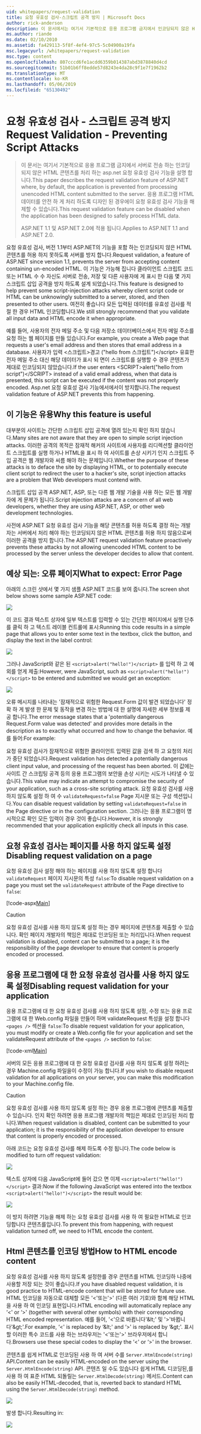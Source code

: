 ```yaml
---
uid: whitepapers/request-validation
title: 요청 유효성 검사-스크립트 공격 방지 | Microsoft Docs
author: rick-anderson
description: 이 문서에서는 여기서 기본적으로 응용 프로그램 금지에서 인코딩되지 않은 HTML 콘텐츠 submitt 처리 하는 asp.net 요청 유효성 검사 기능을 설명 하는 중...
ms.author: riande
ms.date: 02/10/2010
ms.assetid: fa429113-5f8f-4ef4-97c5-5c04900a19fa
msc.legacyurl: /whitepapers/request-validation
msc.type: content
ms.openlocfilehash: 807cccd6fe1acdd6359b014387abd3878840d4cd
ms.sourcegitcommit: 51b01b6ff8edde57d8243e4da28c9f1e7f1962b2
ms.translationtype: MT
ms.contentlocale: ko-KR
ms.lasthandoff: 05/06/2019
ms.locfileid: "65130492"
---
```

# <a name="request-validation---preventing-script-attacks"></a><span data-ttu-id="5e9cb-103">요청 유효성 검사 - 스크립트 공격 방지</span><span class="sxs-lookup"><span data-stu-id="5e9cb-103">Request Validation - Preventing Script Attacks</span></span>

> <span data-ttu-id="5e9cb-104">이 문서는 여기서 기본적으로 응용 프로그램 금지에서 서버로 전송 하는 인코딩되지 않은 HTML 콘텐츠를 처리 하는 asp.net 요청 유효성 검사 기능을 설명 합니다.</span><span class="sxs-lookup"><span data-stu-id="5e9cb-104">This paper describes the request validation feature of ASP.NET where, by default, the application is prevented from processing unencoded HTML content submitted to the server.</span></span> <span data-ttu-id="5e9cb-105">응용 프로그램 HTML 데이터를 안전 하 게 처리 하도록 디자인 된 경우에이 요청 유효성 검사 기능을 해제할 수 있습니다.</span><span class="sxs-lookup"><span data-stu-id="5e9cb-105">This request validation feature can be disabled when the application has been designed to safely process HTML data.</span></span>
> 
> <span data-ttu-id="5e9cb-106">ASP.NET 1.1 및 ASP.NET 2.0에 적용 됩니다.</span><span class="sxs-lookup"><span data-stu-id="5e9cb-106">Applies to ASP.NET 1.1 and ASP.NET 2.0.</span></span>

<span data-ttu-id="5e9cb-107">요청 유효성 검사, 버전 1.1부터 ASP.NET의 기능을 포함 하는 인코딩되지 않은 HTML 콘텐츠를 허용 하지 못하도록 서버를 방지 합니다.</span><span class="sxs-lookup"><span data-stu-id="5e9cb-107">Request validation, a feature of ASP.NET since version 1.1, prevents the server from accepting content containing un-encoded HTML.</span></span> <span data-ttu-id="5e9cb-108">이 기능은 가능해 집니다 클라이언트 스크립트 코드 또는 HTML 수 수 자신도 서버로 전송, 저장 및 다른 사용자에 게 표시 한 다음 몇 가지 스크립트 삽입 공격을 방지 하도록 설계 되었습니다.</span><span class="sxs-lookup"><span data-stu-id="5e9cb-108">This feature is designed to help prevent some script-injection attacks whereby client script code or HTML can be unknowingly submitted to a server, stored, and then presented to other users.</span></span> <span data-ttu-id="5e9cb-109">여전히 좋습니다 모든 입력된 데이터를 유효성 검사를 적절 한 경우 HTML 인코딩합니다.</span><span class="sxs-lookup"><span data-stu-id="5e9cb-109">We still strongly recommend that you validate all input data and HTML encode it when appropriate.</span></span>

<span data-ttu-id="5e9cb-110">예를 들어, 사용자의 전자 메일 주소 및 다음 저장소 데이터베이스에서 전자 메일 주소를 요청 하는 웹 페이지를 만들 있습니다.</span><span class="sxs-lookup"><span data-stu-id="5e9cb-110">For example, you create a Web page that requests a user's email address and then stores that email address in a database.</span></span> <span data-ttu-id="5e9cb-111">사용자가 입력 &lt;스크립트&gt;경고 ("hello from 스크립트")&lt;/script&gt; 유효한 전자 메일 주소 대신 해당 데이터가 표시 되 면이 스크립트를 실행할 수 경우 콘텐츠가 제대로 인코딩되지 않았습니다.</span><span class="sxs-lookup"><span data-stu-id="5e9cb-111">If the user enters &lt;SCRIPT&gt;alert("hello from script")&lt;/SCRIPT&gt; instead of a valid email address, when that data is presented, this script can be executed if the content was not properly encoded.</span></span> <span data-ttu-id="5e9cb-112">Asp.net 요청 유효성 검사 기능에서에서이 방지합니다.</span><span class="sxs-lookup"><span data-stu-id="5e9cb-112">The request validation feature of ASP.NET prevents this from happening.</span></span>

## <a name="why-this-feature-is-useful"></a><span data-ttu-id="5e9cb-113">이 기능은 유용</span><span class="sxs-lookup"><span data-stu-id="5e9cb-113">Why this feature is useful</span></span>

<span data-ttu-id="5e9cb-114">대부분의 사이트는 간단한 스크립트 삽입 공격에 열려 있는지 확인 하지 않습니다.</span><span class="sxs-lookup"><span data-stu-id="5e9cb-114">Many sites are not aware that they are open to simple script injection attacks.</span></span> <span data-ttu-id="5e9cb-115">이러한 공격의 목적은 잠재적 해커의 사이트에 사용자를 리디렉션할 클라이언트 스크립트를 실행 하거나 HTML을 표시 하 여 사이트를 손상 시키기 인지 스크립트 주입 공격은 웹 개발자와 씨름 해야 하는 문제입니다.</span><span class="sxs-lookup"><span data-stu-id="5e9cb-115">Whether the purpose of these attacks is to deface the site by displaying HTML, or to potentially execute client script to redirect the user to a hacker's site, script injection attacks are a problem that Web developers must contend with.</span></span>

<span data-ttu-id="5e9cb-116">스크립트 삽입 공격 ASP.NET, ASP, 또는 다른 웹 개발 기술을 사용 하는 모든 웹 개발자에 게 문제가 됩니다.</span><span class="sxs-lookup"><span data-stu-id="5e9cb-116">Script injection attacks are a concern of all web developers, whether they are using ASP.NET, ASP, or other web development technologies.</span></span>

<span data-ttu-id="5e9cb-117">사전에 ASP.NET 요청 유효성 검사 기능을 해당 콘텐츠를 허용 하도록 결정 하는 개발자는 서버에서 처리 해야 하는 인코딩되지 않은 HTML 콘텐츠를 허용 하지 않음으로써 이러한 공격을 방지 합니다.</span><span class="sxs-lookup"><span data-stu-id="5e9cb-117">The ASP.NET request validation feature proactively prevents these attacks by not allowing unencoded HTML content to be processed by the server unless the developer decides to allow that content.</span></span>

## <a name="what-to-expect-error-page"></a><span data-ttu-id="5e9cb-118">예상 되는: 오류 페이지</span><span class="sxs-lookup"><span data-stu-id="5e9cb-118">What to expect: Error Page</span></span>

<span data-ttu-id="5e9cb-119">아래의 스크린 샷에서 몇 가지 샘플 ASP.NET 코드를 보여 줍니다.</span><span class="sxs-lookup"><span data-stu-id="5e9cb-119">The screen shot below shows some sample ASP.NET code:</span></span>

![](request-validation/_static/image1.png)

<span data-ttu-id="5e9cb-120">이 코드 결과 텍스트 상자에 일부 텍스트를 입력할 수 있는 간단한 페이지에서 실행 단추를 클릭 하 고 텍스트 레이블 컨트롤에 표시:</span><span class="sxs-lookup"><span data-stu-id="5e9cb-120">Running this code results in a simple page that allows you to enter some text in the textbox, click the button, and display the text in the label control:</span></span>

![](request-validation/_static/image2.png)

<span data-ttu-id="5e9cb-121">그러나 JavaScript와 같은 된 `<script>alert("hello!")</script>` 를 입력 하 고 예외를 얻게 제출:</span><span class="sxs-lookup"><span data-stu-id="5e9cb-121">However, were JavaScript, such as `<script>alert("hello!")</script>` to be entered and submitted we would get an exception:</span></span>

![](request-validation/_static/image3.png)

<span data-ttu-id="5e9cb-122">오류 메시지를 나타내는 '잠재적으로 위험한 Request.Form 값이 발견 되었습니다' 정확 하 게 발생 한 문제 및 동작을 변경 하는 방법에 대 한 설명에 자세한 세부 정보를 제공 합니다.</span><span class="sxs-lookup"><span data-stu-id="5e9cb-122">The error message states that a 'potentially dangerous Request.Form value was detected' and provides more details in the description as to exactly what occurred and how to change the behavior.</span></span> <span data-ttu-id="5e9cb-123">예를 들어:</span><span class="sxs-lookup"><span data-stu-id="5e9cb-123">For example:</span></span>

<span data-ttu-id="5e9cb-124">요청 유효성 검사가 잠재적으로 위험한 클라이언트 입력된 값을 검색 하 고 요청의 처리가 중단 되었습니다.</span><span class="sxs-lookup"><span data-stu-id="5e9cb-124">Request validation has detected a potentially dangerous client input value, and processing of the request has been aborted.</span></span> <span data-ttu-id="5e9cb-125">이 값에는 사이트 간 스크립팅 공격 등의 응용 프로그램의 보안을 손상 시키는 시도가 나타낼 수 있습니다.</span><span class="sxs-lookup"><span data-stu-id="5e9cb-125">This value may indicate an attempt to compromise the security of your application, such as a cross-site scripting attack.</span></span> <span data-ttu-id="5e9cb-126">요청 유효성 검사를 사용 하지 않도록 설정 하 여 수 `validateRequest=false` Page 지시문 또는 구성 섹션입니다.</span><span class="sxs-lookup"><span data-stu-id="5e9cb-126">You can disable request validation by setting `validateRequest=false` in the Page directive or in the configuration section.</span></span> <span data-ttu-id="5e9cb-127">그러나는 응용 프로그램이 명시적으로 확인 모든 입력이 경우 것이 좋습니다.</span><span class="sxs-lookup"><span data-stu-id="5e9cb-127">However, it is strongly recommended that your application explicitly check all inputs in this case.</span></span>

## <a name="disabling-request-validation-on-a-page"></a><span data-ttu-id="5e9cb-128">요청 유효성 검사는 페이지를 사용 하지 않도록 설정</span><span class="sxs-lookup"><span data-stu-id="5e9cb-128">Disabling request validation on a page</span></span>

<span data-ttu-id="5e9cb-129">요청 유효성 검사 설정 해야 하는 페이지를 사용 하지 않도록 설정 합니다 `validateRequest` 페이지 지시문의 특성 `false`:</span><span class="sxs-lookup"><span data-stu-id="5e9cb-129">To disable request validation on a page you must set the `validateRequest` attribute of the Page directive to `false`:</span></span>

[!code-aspx[Main](request-validation/samples/sample1.aspx)]

> [!CAUTION]
> <span data-ttu-id="5e9cb-130">요청 유효성 검사를 사용 하지 않도록 설정 하는 경우 페이지에 콘텐츠를 제출할 수 있습니다. 확인 페이지 개발자의 책임은 제대로 인코딩된 또는 처리입니다.</span><span class="sxs-lookup"><span data-stu-id="5e9cb-130">When request validation is disabled, content can be submitted to a page; it is the responsibility of the page developer to ensure that content is properly encoded or processed.</span></span>

## <a name="disabling-request-validation-for-your-application"></a><span data-ttu-id="5e9cb-131">응용 프로그램에 대 한 요청 유효성 검사를 사용 하지 않도록 설정</span><span class="sxs-lookup"><span data-stu-id="5e9cb-131">Disabling request validation for your application</span></span>

<span data-ttu-id="5e9cb-132">응용 프로그램에 대 한 요청 유효성 검사를 사용 하지 않도록 설정, 수정 또는 응용 프로그램에 대 한 Web.config 파일을 만들어 하며 validateRequest 특성을 설정 합니다 `<pages />` 섹션을 `false`:</span><span class="sxs-lookup"><span data-stu-id="5e9cb-132">To disable request validation for your application, you must modify or create a Web.config file for your application and set the validateRequest attribute of the `<pages />` section to `false`:</span></span>

[!code-xml[Main](request-validation/samples/sample2.xml)]

<span data-ttu-id="5e9cb-133">서버의 모든 응용 프로그램에 대 한 요청 유효성 검사를 사용 하지 않도록 설정 하려는 경우 Machine.config 파일을이 수정이 가능 합니다.</span><span class="sxs-lookup"><span data-stu-id="5e9cb-133">If you wish to disable request validation for all applications on your server, you can make this modification to your Machine.config file.</span></span>

> [!CAUTION]
> <span data-ttu-id="5e9cb-134">요청 유효성 검사를 사용 하지 않도록 설정 하는 경우 응용 프로그램에 콘텐츠를 제출할 수 있습니다. 인지 확인 하려면 응용 프로그램 개발자의 책임은 제대로 인코딩된 처리 합니다.</span><span class="sxs-lookup"><span data-stu-id="5e9cb-134">When request validation is disabled, content can be submitted to your application; it is the responsibility of the application developer to ensure that content is properly encoded or processed.</span></span>

<span data-ttu-id="5e9cb-135">아래 코드는 요청 유효성 검사를 해제 하도록 수정 됩니다.</span><span class="sxs-lookup"><span data-stu-id="5e9cb-135">The code below is modified to turn off request validation:</span></span>

![](request-validation/_static/image4.png)

<span data-ttu-id="5e9cb-136">텍스트 상자에 다음 JavaScript에 들어 갔으 면 이제 `<script>alert("hello!")</script>` 결과:</span><span class="sxs-lookup"><span data-stu-id="5e9cb-136">Now if the following JavaScript was entered into the textbox `<script>alert("hello!")</script>` the result would be:</span></span>

![](request-validation/_static/image5.png)

<span data-ttu-id="5e9cb-137">이 방지 하려면 기능을 해제 하는 요청 유효성 검사를 사용 하 여 필요한 HTML로 인코딩합니다 콘텐츠를입니다.</span><span class="sxs-lookup"><span data-stu-id="5e9cb-137">To prevent this from happening, with request validation turned off, we need to HTML encode the content.</span></span>

## <a name="how-to-html-encode-content"></a><span data-ttu-id="5e9cb-138">Html 콘텐츠를 인코딩 방법</span><span class="sxs-lookup"><span data-stu-id="5e9cb-138">How to HTML encode content</span></span>

<span data-ttu-id="5e9cb-139">요청 유효성 검사를 사용 하지 않도록 설정한를 경우 콘텐츠를 HTML 인코딩하 나중에 사용할 저장 되는 것이 좋습니다.</span><span class="sxs-lookup"><span data-stu-id="5e9cb-139">If you have disabled request validation, it is good practice to HTML-encode content that will be stored for future use.</span></span> <span data-ttu-id="5e9cb-140">HTML 인코딩을 자동으로 대체할 모든 '&lt;'또는'&gt;' (다른 여러 기호)와 함께 해당 HTML을 사용 하 여 인코딩 표현입니다.</span><span class="sxs-lookup"><span data-stu-id="5e9cb-140">HTML encoding will automatically replace any ‘&lt;' or ‘&gt;' (together with several other symbols) with their corresponding HTML encoded representation.</span></span> <span data-ttu-id="5e9cb-141">예를 들어, '&lt;'으로 바뀝니다'&amp;lt;' 및 '&gt;'바뀝니다'&amp;gt;'.</span><span class="sxs-lookup"><span data-stu-id="5e9cb-141">For example, ‘&lt;' is replaced by ‘&amp;lt;' and ‘&gt;' is replaced by ‘&amp;gt;'.</span></span> <span data-ttu-id="5e9cb-142">표시할 이러한 특수 코드를 사용 하는 브라우저는 '&lt;'또는'&gt;' 브라우저에서 합니다.</span><span class="sxs-lookup"><span data-stu-id="5e9cb-142">Browsers use these special codes to display the ‘&lt;' or ‘&gt;' in the browser.</span></span>

<span data-ttu-id="5e9cb-143">콘텐츠를 쉽게 HTML로 인코딩된 사용 하 여 서버 수를 `Server.HtmlEncode(string)` API.</span><span class="sxs-lookup"><span data-stu-id="5e9cb-143">Content can be easily HTML-encoded on the server using the `Server.HtmlEncode(string)` API.</span></span> <span data-ttu-id="5e9cb-144">콘텐츠 일 수도 있습니다 쉽게 HTML 디코딩된,를 사용 하 여 표준 HTML 되돌릴는 `Server.HtmlDecode(string)` 메서드.</span><span class="sxs-lookup"><span data-stu-id="5e9cb-144">Content can also be easily HTML-decoded, that is, reverted back to standard HTML using the `Server.HtmlDecode(string)` method.</span></span>

![](request-validation/_static/image6.png)

<span data-ttu-id="5e9cb-145">발생 합니다.</span><span class="sxs-lookup"><span data-stu-id="5e9cb-145">Resulting in:</span></span>

![](request-validation/_static/image7.png)

